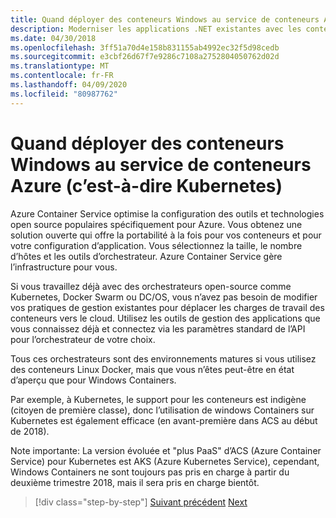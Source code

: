 ```yaml
---
title: Quand déployer des conteneurs Windows au service de conteneurs Azure (c’est-à-dire Kubernetes)
description: Moderniser les applications .NET existantes avec les conteneurs Azure Cloud et Windows (fr) Quand déployer des conteneurs Windows au service de conteneurs Azure (c’est-à-dire Kubernetes)
ms.date: 04/30/2018
ms.openlocfilehash: 3ff51a70d4e158b831155ab4992ec32f5d98cedb
ms.sourcegitcommit: e3cbf26d67f7e9286c7108a2752804050762d02d
ms.translationtype: MT
ms.contentlocale: fr-FR
ms.lasthandoff: 04/09/2020
ms.locfileid: "80987762"
---
```

# <a name="when-to-deploy-windows-containers-to-azure-container-service-that-is-kubernetes"></a>Quand déployer des conteneurs Windows au service de conteneurs Azure (c’est-à-dire Kubernetes)

Azure Container Service optimise la configuration des outils et technologies open source populaires spécifiquement pour Azure. Vous obtenez une solution ouverte qui offre la portabilité à la fois pour vos conteneurs et pour votre configuration d’application. Vous sélectionnez la taille, le nombre d’hôtes et les outils d’orchestrateur. Azure Container Service gère l’infrastructure pour vous.

Si vous travaillez déjà avec des orchestrateurs open-source comme Kubernetes, Docker Swarm ou DC/OS, vous n’avez pas besoin de modifier vos pratiques de gestion existantes pour déplacer les charges de travail des conteneurs vers le cloud. Utilisez les outils de gestion des applications que vous connaissez déjà et connectez via les paramètres standard de l’API pour l’orchestrateur de votre choix.

Tous ces orchestrateurs sont des environnements matures si vous utilisez des conteneurs Linux Docker, mais que vous n’êtes peut-être en état d’aperçu que pour Windows Containers.

Par exemple, à Kubernetes, le support pour les conteneurs est indigène (citoyen de première classe), donc l’utilisation de windows Containers sur Kubernetes est également efficace (en avant-première dans ACS au début de 2018).

Note importante: La version évoluée et "plus PaaS" d’ACS (Azure Container Service) pour Kubernetes est AKS (Azure Kubernetes Service), cependant, Windows Containers ne sont toujours pas pris en charge à partir du deuxième trimestre 2018, mais il sera pris en charge bientôt.

>[!div class="step-by-step"]
>[Suivant précédent](when-to-deploy-windows-containers-to-azure-container-instances-ACI.md)
>[Next](choosing-azure-compute-options-for-container-based-applications.md)
